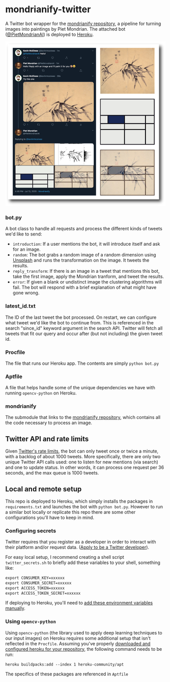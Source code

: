 # mondrianify-twitter

A Twitter bot wrapper for the [mondrianify repository](https://github.com/kmcelwee/mondrianify/), a pipeline for turning images into paintings by Piet Mondrian. The attached bot ([@PietMondrianAI](https://twitter.com/PietMondrianAI)) is deployed to [Heroku](https://dashboard.heroku.com/).

![](example-conversation.png)

### bot.py
A bot class to handle all requests and process the different kinds of tweets we'd like to send:
- `introduction`: If a user mentions the bot, it will introduce itself and ask for an image.
- `random`: The bot grabs a random image of a random dimension using [Unsplash](https://unsplash.com/developers) and runs the transformation on the image. It tweets the results.
- `reply_transform`: If there is an image in a tweet that mentions this bot, take the first image, apply the Mondrian tranform, and tweet the results.
- `error`: If given a blank or undistinct image the clustering algorithms will fail. The bot will respond with a brief explanation of what might have gone wrong.

### latest_id.txt
The ID of the last tweet the bot processed. On restart, we can configure what tweet we'd like the bot to continue from. This is referenced in the search "since_id" keyword argument in the search API. Twitter will fetch all tweets that fit our query and occur after (but not including) the given tweet id.

### Procfile
The file that runs our Heroku app. The contents are simply `python bot.py`

### Aptfile
A file that helps handle some of the unique dependencies we have with running `opencv-python` on Heroku. 

### mondrianify
The submodule that links to the [mondrianify repository](https://github.com/kmcelwee/mondrianify/), which contains all the code necessary to process an image.

## Twitter API and rate limits
Given [Twitter's rate limits](https://developer.twitter.com/en/docs/basics/rate-limits), the bot can only tweet once or twice a minute, with a backlog of about 1000 tweets. More specifically, there are only two unique Twitter API calls used: one to listen for new mentions (via search) and one to update status. In other words, it can process one request per 36 seconds, and the max queue is 1000 tweets.

## Local and remote setup

This repo is deployed to Heroku, which simply installs the packages in `requirements.txt` and launches the bot with `python bot.py`. However to run a similar bot locally or replicate this repo there are some other configurations you'll have to keep in mind.

### Configuring secrets
Twitter requires that you register as a developer in order to interact with their platform and/or request data. ([Apply to be a Twitter developer](https://developer.twitter.com/en/apply-for-access)).

For easy local setup, I recommend creating a shell script `twitter_secrets.sh` to briefly add these variables to your shell, something like:
```shell
export CONSUMER_KEY=xxxxxx
export CONSUMER_SECRET=xxxxxx
export ACCESS_TOKEN=xxxxxx
export ACCESS_TOKEN_SECRET=xxxxxx
```

If deploying to Heroku, you'll need to [add these environment variables manually](https://devcenter.heroku.com/articles/config-vars).

### Using `opencv-python`
Using `opencv-python` (the library used to apply deep learning techniques to our input images) on Heroku requires some additional setup that isn't reflected in the `Procfile`. Assuming you've properly [downloaded and configured heroku for your repository](https://devcenter.heroku.com/start), the following command needs to be run:

```shell
heroku buildpacks:add --index 1 heroku-community/apt
```

The specifics of these packages are referenced in `Aptfile`
